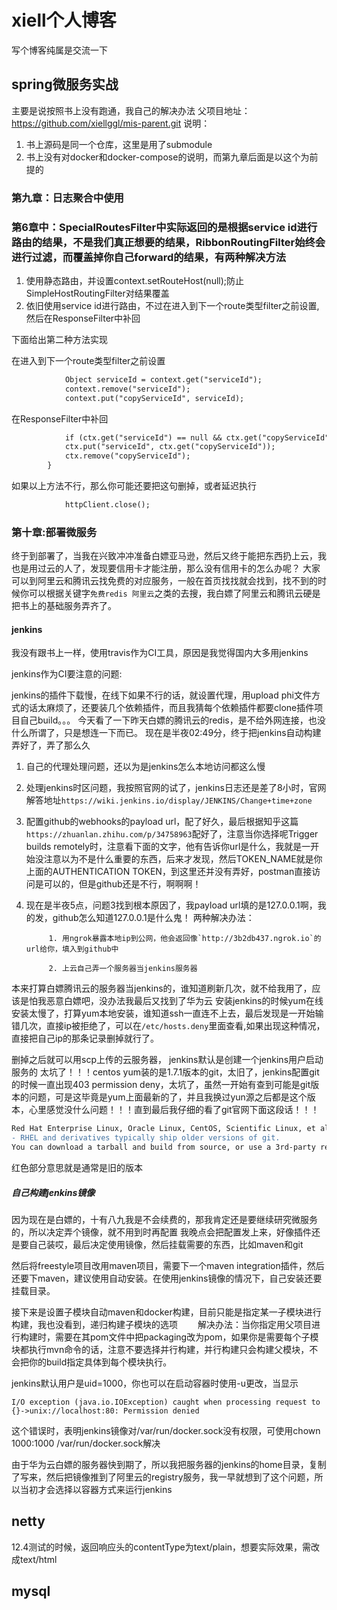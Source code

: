 # xiell个人博客
写个博客纯属是交流一下
## spring微服务实战
主要是说按照书上没有跑通，我自己的解决办法
父项目地址：https://github.com/xiellggl/mis-parent.git
说明：
1. 书上源码是同一个仓库，这里是用了submodule
2. 书上没有对docker和docker-compose的说明，而第九章后面是以这个为前提的
### 第九章：日志聚合中使用
### 第6章中：SpecialRoutesFilter中实际返回的是根据service id进行路由的结果，不是我们真正想要的结果，RibbonRoutingFilter始终会进行过滤，而覆盖掉你自己forward的结果，有两种解决方法
1. 使用静态路由，并设置context.setRouteHost(null);防止SimpleHostRoutingFilter对结果覆盖
2. 依旧使用service id进行路由，不过在进入到下一个route类型filter之前设置,然后在ResponseFilter中补回

下面给出第二种方法实现

在进入到下一个route类型filter之前设置
```diff
            Object serviceId = context.get("serviceId");
            context.remove("serviceId");
            context.put("copyServiceId", serviceId);          
``` 
在ResponseFilter中补回   
```diff                    
            if (ctx.get("serviceId") == null && ctx.get("copyServiceId") != null) {
            ctx.put("serviceId", ctx.get("copyServiceId"));
            ctx.remove("copyServiceId");
        }
```
如果以上方法不行，那么你可能还要把这句删掉，或者延迟执行
```diff
            httpClient.close();
```
### 第十章:部署微服务

终于到部署了，当我在兴致冲冲准备白嫖亚马逊，然后又终于能把东西扔上云，我也是用过云的人了，发现要信用卡才能注册，那么没有信用卡的怎么办呢？
大家可以到阿里云和腾讯云找免费的对应服务，一般在首页找找就会找到，找不到的时候你可以根据关键字`免费redis 阿里云`之类的去搜，我白嫖了阿里云和腾讯云硬是把书上的基础服务弄齐了。

#### jenkins

我没有跟书上一样，使用travis作为CI工具，原因是我觉得国内大多用jenkins

jenkins作为CI要注意的问题:

jenkins的插件下载慢，在线下如果不行的话，就设置代理，用upload phi文件方式的话太麻烦了，还要装几个依赖插件，而且我猜每个依赖插件都要clone插件项目自己build。。。
今天看了一下昨天白嫖的腾讯云的redis，是不给外网连接，也没什么所谓了，只是想连一下而已。
现在是半夜02:49分，终于把jenkins自动构建弄好了，弄了那么久
1. 自己的代理处理问题，还以为是jenkins怎么本地访问都这么慢
2. 处理jenkins时区问题，我按照官网的试了，jenkins日志还是差了8小时，官网解答地址`https://wiki.jenkins.io/display/JENKINS/Change+time+zone`
3. 配置github的webhooks的payload url，配了好久，最后根据知乎这篇`https://zhuanlan.zhihu.com/p/34758963`配好了，注意当你选择呢Trigger builds remotely时，注意看下面的文字，他有告诉你url是什么，我就是一开始没注意以为不是什么重要的东西，后来才发现，然后TOKEN_NAME就是你上面的AUTHENTICATION TOKEN，到这里还并没有弄好，postman直接访问是可以的，但是github还是不行，啊啊啊！
4. 现在是半夜5点，问题3找到根本原因了，我payload url填的是127.0.0.1啊，我的发，github怎么知道127.0.0.1是什么鬼！
两种解决办法：

            1. 用ngrok暴露本地ip到公网，他会返回像`http://3b2db437.ngrok.io`的url给你，填入到github中
            
            2. 上云自己弄一个服务器当jenkins服务器

本来打算白嫖腾讯云的服务器当jenkins的，谁知道刷新几次，就不给我用了，应该是怕我恶意白嫖吧，没办法我最后又找到了华为云
安装jenkins的时候yum在线安装太慢了，打算yum本地安装，谁知道ssh一直连不上去，最后发现是一开始输错几次，直接ip被拒绝了，可以在`/etc/hosts.deny`里面查看,如果出现这种情况，直接把自己ip的那条记录删掉就行了。

删掉之后就可以用scp上传的云服务器，
jenkins默认是创建一个jenkins用户启动服务的
太坑了！！！centos yum装的是1.7.1版本的git，太旧了，jenkins配置git的时候一直出现403 permission deny，太坑了，虽然一开始有查到可能是git版本的问题，可是这毕竟是yum上面最新的了，并且我换过yun源之后都是这个版本，心里感觉没什么问题！！！直到最后我仔细的看了git官网下面这段话！！！

```diff
Red Hat Enterprise Linux, Oracle Linux, CentOS, Scientific Linux, et al.
- RHEL and derivatives typically ship older versions of git. 
You can download a tarball and build from source, or use a 3rd-party repository such as the IUS Community Project to obtain a more recent version of git.
```

红色部分意思就是通常是旧的版本

##### 自己构建jenkins镜像
因为现在是白嫖的，十有八九我是不会续费的，那我肯定还是要继续研究微服务的，所以决定弄个镜像，就不用到时再配置
我晚点会把配置发上来，好像插件还是要自己装哎，最后决定使用镜像，然后挂载需要的东西，比如maven和git

然后将freestyle项目改用maven项目，需要下一个maven integration插件，然后还要下maven，建议使用自动安装。在使用jenkins镜像的情况下，自己安装还要挂载目录。

接下来是设置子模块自动maven和docker构建，目前只能是指定某一子模块进行构建，我也没看到，递归构建子模块的选项
　　解决办法：当你指定用父项目进行构建时，需要在其pom文件中把packaging改为pom，如果你是需要每个子模块都执行mvn命令的话，注意不要选择并行构建，并行构建只会构建父模块，不会把你的build指定具体到每个模块执行。
    
jenkins默认用户是uid=1000，你也可以在启动容器时使用-u更改，当显示
```
I/O exception (java.io.IOException) caught when processing request to {}->unix://localhost:80: Permission denied
```
这个错误时，表明jenkins镜像对/var/run/docker.sock没有权限，可使用chown 1000:1000 /var/run/docker.sock解决

由于华为云白嫖的服务器快到期了，所以我把服务器的jenkins的home目录，复制了写来，然后把镜像推到了阿里云的registry服务，我一早就想到了这个问题，所以当初才会选择以容器方式来运行jenkins

## netty

12.4测试的时候，返回响应头的contentType为text/plain，想要实际效果，需改成text/html

## mysql
   

